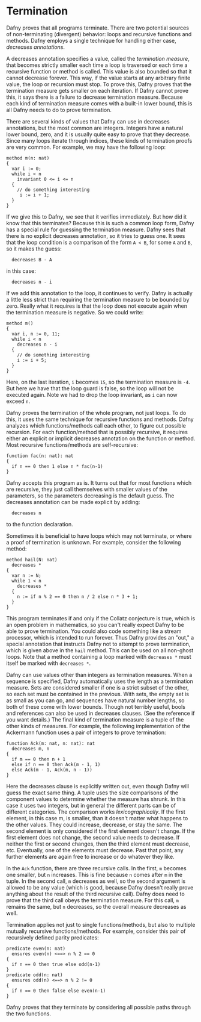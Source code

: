 <p></p> <!-- avoids duplicate title -->

# Termination

Dafny proves that all programs terminate. There are two
potential sources of non-terminating (divergent) behavior: loops and recursive
functions and methods. Dafny employs a single technique for handling either
case, *decreases annotations*.

A decreases annotation specifies a value, called the *termination measure*,
that becomes strictly smaller each time a loop is traversed or each time a
recursive function or method is called. This value is also bounded so that it
cannot decrease forever. This way, if the value starts at any arbitrary finite
value, the loop or recursion must stop. To prove this, Dafny proves that the
termination measure gets smaller on each iteration. If Dafny cannot prove this,
it says there is a failure to decrease termination measure. Because each kind
of termination measure comes with a built-in lower bound, this is all Dafny
needs to do to prove termination.

There are several kinds of values that Dafny can use in
decreases annotations, but the most common are integers. Integers have a
natural lower bound, zero, and it is usually quite easy to prove that they
decrease. Since many loops iterate through indices, these kinds of termination
proofs are very common. For example, we may have the following loop:

```dafny <!-- %check-ok -->
method m(n: nat)
{
  var i := 0;
  while i < n
    invariant 0 <= i <= n
  {
    // do something interesting
     i := i + 1;
  }
}
```

If we give this to Dafny, we see that it verifies
immediately. But how did it know that this terminates? Because this is such a
common loop form, Dafny has a special rule for guessing the termination
measure. Dafny sees that there is no explicit decreases annotation, so it tries
to guess one. It sees that the loop condition is a comparison of the form `A < B`,
 for some `A` and `B`, so it makes the guess:

```dafny <!-- %no-check -->
  decreases B - A
```

in this case:

```dafny <!-- %no-check -->
  decreases n - i
```

If we add this annotation to the loop, it continues to
verify. Dafny is actually a little less strict than requiring the termination
measure to be bounded by zero. Really what it requires is that the loop does
not execute again when the termination measure is negative. So we could write:

```dafny <!-- %check-ok -->
method m()
{
  var i, n := 0, 11;
  while i < n
    decreases n - i
  {
    // do something interesting
    i := i + 5;
  }
}
```

Here, on the last iteration, `i`
becomes `15`, so the termination measure is `-4`. But here we have that the loop
guard is false, so the loop will not be executed again. Note we had to drop the
loop invariant, as `i` can now exceed `n`.

Dafny proves the termination of the whole program, not just
loops. To do this, it uses the same technique for recursive functions and methods.
Dafny analyzes which functions/methods call each other, to figure out possible
recursion. For each function/method that is possibly recursive, it requires
either an explicit or implicit decreases annotation on the function or method.
Most recursive functions/methods are self-recursive:

```dafny <!-- %check-ok -->
function fac(n: nat): nat
{
  if n == 0 then 1 else n * fac(n-1)
}
```

Dafny accepts this program as is. It turns out that for most
functions which are recursive, they just call themselves with smaller values of
the parameters, so the parameters decreasing is the default guess. The
decreases annotation can be made explicit by adding:

```dafny <!-- %no-check -->
  decreases n
```

to the function declaration.

Sometimes it is beneficial to have loops which may not
terminate, or where a proof of termination is unknown. For example, consider
the following method:

```dafny <!-- %check-ok -->
method hail(N: nat)
  decreases *
{
  var n := N;
  while 1 < n
    decreases *
  {
    n := if n % 2 == 0 then n / 2 else n * 3 + 1;
  }
}
```


This program terminates if and only if the Collatz
conjecture is true, which is an open problem in mathematics, so you can't really
expect Dafny to be able to prove termination. You could also code something like a
stream processor, which is intended to run forever. Thus Dafny provides an
"out," a special annotation that instructs Dafny not to attempt to prove
termination, which is given above in the `hail` method. This can be used
on all non-ghost loops. Note that a method containing a loop marked with
`decreases *` must itself be marked with `decreases *`.

Dafny can use values other than integers as termination
measures. When a sequence is specified, Dafny automatically uses the length as
a termination measure. Sets are considered smaller if one is a strict subset of
the other, so each set must be contained in the previous. With sets, the empty
set is as small as you can go, and sequences have natural number lengths, so
both of these come with lower bounds. Though not terribly useful, bools and
references can also be used in decreases clauses. (See the reference if you
want details.) The final kind of termination measure is a tuple of the other kinds of
measures. For example, the following implementation of the Ackermann function
uses a pair of integers to prove termination:

```dafny <!-- %check-ok -->
function Ack(m: nat, n: nat): nat
  decreases m, n
{
  if m == 0 then n + 1
  else if n == 0 then Ack(m - 1, 1)
  else Ack(m - 1, Ack(m, n - 1))
}
```

Here the decreases clause is explicitly written out, even
though Dafny will guess the exact same thing. A tuple uses the size comparisons
of the component values to determine whether the measure has shrunk. In this
case it uses two integers, but in general the different parts can be of
different categories. The comparison works *lexicographically*.
If the first element, in this case m, is smaller, than it doesn't matter what
happens to the other values. They could increase, decrease, or stay the same.
The second element is only considered if the first element doesn't change.
If the first element does not change, the second value needs to decrease. If neither the first or second changes, then the third element
must decrease, etc. Eventually, one of the elements must decrease. Past that
point, any further elements are again free to increase or do whatever they
like.

In the `Ack`
function, there are three recursive calls. In the first, `m` becomes one
smaller, but `n` increases. This is fine because `n` comes after `m`
in the tuple. In the second call, `m` decreases as well, so the second argument
is allowed to be any value (which is good, because Dafny doesn't really prove
anything about the result of the third recursive call). Dafny does need to prove that
the third call obeys the termination measure. For this call, `m` remains the same,
but `n` decreases, so the overall measure decreases as well.

Termination applies not just to single functions/methods,
but also to multiple mutually recursive functions/methods. For example,
consider this pair of recursively defined parity predicates:

```dafny <!-- %check-ok -->
predicate even(n: nat)
  ensures even(n) <==> n % 2 == 0
{
  if n == 0 then true else odd(n-1)
}
predicate odd(n: nat)
  ensures odd(n) <==> n % 2 != 0
{
  if n == 0 then false else even(n-1)
}
```

Dafny proves that they terminate by considering all possible
paths through the two functions.
